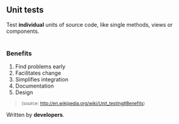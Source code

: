 ##  Unit tests

Test **individual** units of source code, like single methods, views or components. 
<br><br>
### Benefits

1. Find problems early
2. Facilitates change
3. Simplifies integration
4. Documentation
5. Design

> <small>(source: http://en.wikipedia.org/wiki/Unit_testing#Benefits)</small>

Written by **developers**.
